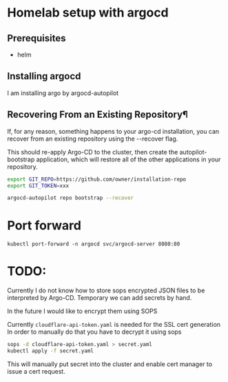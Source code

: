 # Homelab setup with argocd

## Prerequisites

- helm

## Installing argocd

I am installing argo by argocd-autopilot


## Recovering From an Existing Repository¶
If, for any reason, something happens to your argo-cd installation, you can recover from an existing repository using the --recover flag.

This should re-apply Argo-CD to the cluster, then create the autopilot-bootstrap application, which will restore all of the other applications in your repository.

```bash
export GIT_REPO=https://github.com/owner/installation-repo
export GIT_TOKEN=xxx

argocd-autopilot repo bootstrap --recover
```

# Port forward
```
kubectl port-forward -n argocd svc/argocd-server 8080:80
```

# TODO: 

Currently I do not know how to store sops encrypted JSON files to be interpreted by Argo-CD. Temporary we can add secrets by hand. 

In the future I would like to encrypt them using SOPS

Currently `cloudflare-api-token.yaml` is needed for the SSL cert generation
In order to manually do that you have to decrypt it using sops 

```bash
sops -d cloudflare-api-token.yaml > secret.yaml
kubectl apply -f secret.yaml
```

This will manually put secret into the cluster and enable cert manager to issue a cert request. 
